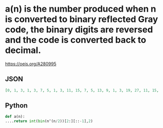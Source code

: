# a\(n\) is the number produced when n is converted to binary reflected Gray code, the binary digits are reversed and the code is converted back to decimal\.
https://oeis.org/A280995
## JSON
```JSON
[0, 1, 3, 1, 3, 7, 5, 1, 3, 11, 15, 7, 5, 13, 9, 1, 3, 19, 27, 11, 15, 31, 23, 7, 5, 21, 29, 13, 9, 25, 17, 1, 3, 35, 51, 19, 27, 59, 43, 11, 15, 47, 63, 31, 23, 55, 39, 7, 5, 37, 53, 21, 29, 61, 45, 13, 9, 41, 57, 25, 17, 49, 33, 1, 3, 67, 99, 35, 51, 115, 83, 19, 27, 91, 123, 59, 43]
```
## Python
```Python
def a(n):
....return int(bin(n^(n/2))[2:][::-1],2)
```

